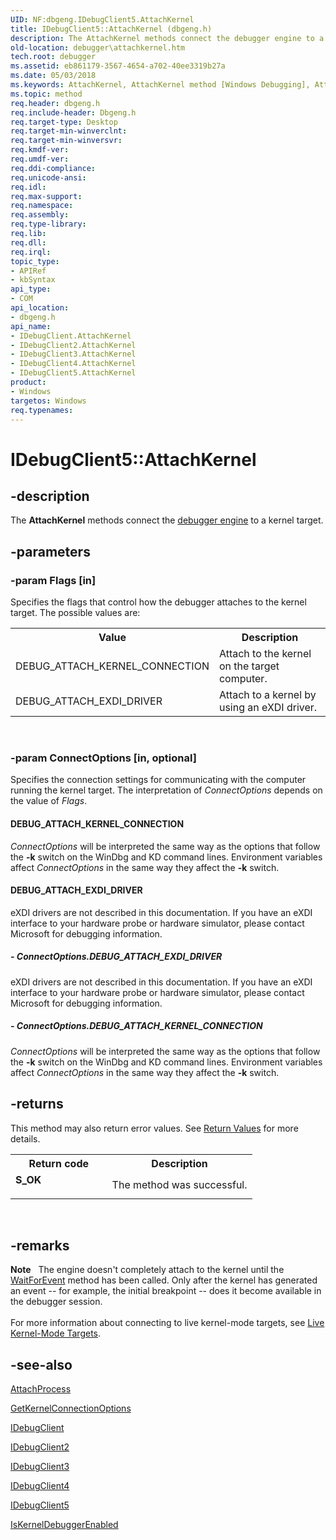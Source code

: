 ```yaml
---
UID: NF:dbgeng.IDebugClient5.AttachKernel
title: IDebugClient5::AttachKernel (dbgeng.h)
description: The AttachKernel methods connect the debugger engine to a kernel target.
old-location: debugger\attachkernel.htm
tech.root: debugger
ms.assetid: eb861179-3567-4654-a702-40ee3319b27a
ms.date: 05/03/2018
ms.keywords: AttachKernel, AttachKernel method [Windows Debugging], AttachKernel method [Windows Debugging],IDebugClient interface, AttachKernel method [Windows Debugging],IDebugClient2 interface, AttachKernel method [Windows Debugging],IDebugClient3 interface, AttachKernel method [Windows Debugging],IDebugClient4 interface, AttachKernel method [Windows Debugging],IDebugClient5 interface, IDebugClient interface [Windows Debugging],AttachKernel method, IDebugClient2 interface [Windows Debugging],AttachKernel method, IDebugClient2::AttachKernel, IDebugClient3 interface [Windows Debugging],AttachKernel method, IDebugClient3::AttachKernel, IDebugClient4 interface [Windows Debugging],AttachKernel method, IDebugClient4::AttachKernel, IDebugClient5 interface [Windows Debugging],AttachKernel method, IDebugClient5.AttachKernel, IDebugClient5::AttachKernel, IDebugClient::AttachKernel, IDebugClient_9008538b-3492-4952-a18f-b1dd346e887e.xml, dbgeng/IDebugClient2::AttachKernel, dbgeng/IDebugClient3::AttachKernel, dbgeng/IDebugClient4::AttachKernel, dbgeng/IDebugClient5::AttachKernel, dbgeng/IDebugClient::AttachKernel, debugger.attachkernel
ms.topic: method
req.header: dbgeng.h
req.include-header: Dbgeng.h
req.target-type: Desktop
req.target-min-winverclnt: 
req.target-min-winversvr: 
req.kmdf-ver: 
req.umdf-ver: 
req.ddi-compliance: 
req.unicode-ansi: 
req.idl: 
req.max-support: 
req.namespace: 
req.assembly: 
req.type-library: 
req.lib: 
req.dll: 
req.irql: 
topic_type:
- APIRef
- kbSyntax
api_type:
- COM
api_location:
- dbgeng.h
api_name:
- IDebugClient.AttachKernel
- IDebugClient2.AttachKernel
- IDebugClient3.AttachKernel
- IDebugClient4.AttachKernel
- IDebugClient5.AttachKernel
product:
- Windows
targetos: Windows
req.typenames: 
---
```


# IDebugClient5::AttachKernel


## -description


The <b>AttachKernel</b>  methods connect the <a href="https://msdn.microsoft.com/e4d53375-c82e-493b-9ccb-444c211fbc79">debugger engine</a> to a kernel target.


## -parameters




### -param Flags [in]

Specifies the flags that control how the debugger attaches to the kernel target.  The possible values are:

<table>
<tr>
<th>Value</th>
<th>Description</th>
</tr>
<tr>
<td>
DEBUG_ATTACH_KERNEL_CONNECTION

</td>
<td>
Attach to the kernel on the target computer.

</td>
</tr>
<tr>
<td>
DEBUG_ATTACH_EXDI_DRIVER

</td>
<td>
Attach to a kernel by using an eXDI driver.

</td>
</tr>
</table>
 


### -param ConnectOptions [in, optional]

Specifies the connection settings for communicating with the computer running the kernel target.  The interpretation of <i>ConnectOptions</i> depends on the value of <i>Flags</i>.





#### DEBUG_ATTACH_KERNEL_CONNECTION

<i>ConnectOptions</i> will be interpreted the same way as the options that follow the <b>-k</b> switch on the WinDbg and KD command lines.  Environment variables affect <i>ConnectOptions</i> in the same way they affect the <b>-k</b> switch.



#### DEBUG_ATTACH_EXDI_DRIVER

eXDI drivers are not described in this documentation.  If you have an eXDI interface to your hardware probe or hardware simulator, please contact Microsoft for debugging information.


##### - ConnectOptions.DEBUG_ATTACH_EXDI_DRIVER

eXDI drivers are not described in this documentation.  If you have an eXDI interface to your hardware probe or hardware simulator, please contact Microsoft for debugging information.


##### - ConnectOptions.DEBUG_ATTACH_KERNEL_CONNECTION

<i>ConnectOptions</i> will be interpreted the same way as the options that follow the <b>-k</b> switch on the WinDbg and KD command lines.  Environment variables affect <i>ConnectOptions</i> in the same way they affect the <b>-k</b> switch.


## -returns



This method may also return error values.  See <a href="https://msdn.microsoft.com/713f3ee2-2f5b-415e-9908-90f5ae428b43">Return Values</a> for more details.

<table>
<tr>
<th>Return code</th>
<th>Description</th>
</tr>
<tr>
<td width="40%">
<dl>
<dt><b>S_OK</b></dt>
</dl>
</td>
<td width="60%">
The method was successful.

</td>
</tr>
</table>
 




## -remarks



<div class="alert"><b>Note</b>    The engine doesn't completely attach to the kernel until the <a href="https://msdn.microsoft.com/library/windows/hardware/ff561229">WaitForEvent</a> method has been called.  Only after the kernel has generated an event -- for example, the initial breakpoint -- does it become available in the debugger session.</div>
<div> </div>
For more information about connecting to live kernel-mode targets, see <a href="https://msdn.microsoft.com/library/windows/hardware/ff552005">Live Kernel-Mode Targets</a>.




## -see-also




<a href="https://msdn.microsoft.com/library/windows/hardware/ff538150">AttachProcess</a>



<a href="https://msdn.microsoft.com/library/windows/hardware/ff546970">GetKernelConnectionOptions</a>



<a href="https://msdn.microsoft.com/library/windows/hardware/ff549827">IDebugClient</a>



<a href="https://msdn.microsoft.com/library/windows/hardware/ff550481">IDebugClient2</a>



<a href="https://msdn.microsoft.com/library/windows/hardware/ff550488">IDebugClient3</a>



<a href="https://msdn.microsoft.com/library/windows/hardware/ff550494">IDebugClient4</a>



<a href="https://msdn.microsoft.com/library/windows/hardware/ff550497">IDebugClient5</a>



<a href="https://msdn.microsoft.com/library/windows/hardware/ff551088">IsKernelDebuggerEnabled</a>
 

 

